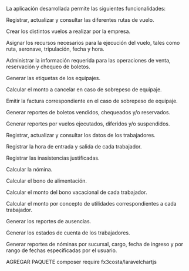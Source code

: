 La aplicación desarrollada permite las siguientes funcionalidades:

Registrar, actualizar y consultar las diferentes rutas de vuelo.

Crear los distintos vuelos a realizar por la empresa.

Asignar los recursos necesarios para la ejecución del vuelo, tales como ruta, aeronave, tripulación, fecha y hora.

Administrar la información requerida para las operaciones de venta, reservación y chequeo de boletos.

Generar las etiquetas de los equipajes.

Calcular el monto a cancelar en caso de sobrepeso de equipaje.

Emitir la factura correspondiente en el caso de sobrepeso de equipaje.

Generar reportes de boletos vendidos, chequeados y/o reservados.

Generar reportes por vuelos ejecutados, diferidos y/o suspendidos.

Registrar, actualizar y consultar los datos de los trabajadores.

Registrar la hora de entrada y salida de cada trabajador.

Registrar las inasistencias justificadas.

Calcular la nómina.

Calcular el bono de alimentación.

Calcular el monto del bono vacacional de cada trabajador.

Calcular el monto por concepto de utilidades correspondientes a cada trabajador.

Generar los reportes de ausencias.

Generar los estados de cuenta de los trabajadores.

Generar reportes de nóminas por sucursal, cargo, fecha de ingreso y por rango de fechas especificadas por el usuario.

AGREGAR PAQUETE composer require fx3costa/laravelchartjs
